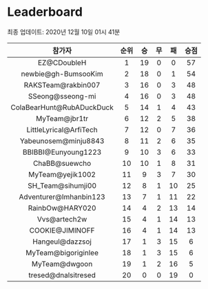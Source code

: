 # Leaderboard
최종 업데이트: 2020년 12월 10일 01시 41분




| 참가자 | 순위 | 승 | 무 | 패 | 승점 |
|:---:|:---:|:---:|:---:|:---:|:---:|
| EZ@CDoubleH | 1 | 19 | 0 | 0 | 57 |
| newbie@gh-BumsooKim | 2 | 18 | 0 | 1 | 54 |
| RAKSTeam@rakbin007 | 3 | 16 | 0 | 3 | 48 |
| SSeong@sseong-mi | 4 | 16 | 0 | 3 | 48 |
| ColaBearHunt@RubADuckDuck | 5 | 14 | 1 | 4 | 43 |
| MyTeam@jbr1tr | 6 | 12 | 2 | 5 | 38 |
| LittleLyrical@ArfiTech | 7 | 12 | 0 | 7 | 36 |
| Yabeunosem@minju8843 | 8 | 11 | 2 | 6 | 35 |
| BBIBBI@Eunyoung1223 | 9 | 10 | 3 | 6 | 33 |
| ChaBB@suewcho | 10 | 10 | 1 | 8 | 31 |
| MyTeam@yejik1002 | 11 | 9 | 3 | 7 | 30 |
| SH_Team@sihumji00 | 12 | 8 | 1 | 10 | 25 |
| Adventurer@Imhanbin123 | 13 | 7 | 1 | 11 | 22 |
| RainbOw@HARY020 | 14 | 4 | 2 | 13 | 14 |
| Vvs@artech2w | 15 | 4 | 1 | 14 | 13 |
| COOKIE@JIMINOFF | 16 | 4 | 1 | 14 | 13 |
| Hangeul@dazzsoj | 17 | 1 | 3 | 15 | 6 |
| MyTeam@bigoriginlee | 18 | 1 | 3 | 15 | 6 |
| MyTeam@dwgoon | 19 | 1 | 2 | 16 | 5 |
| tresed@dnalsitresed | 20 | 0 | 0 | 19 | 0 |